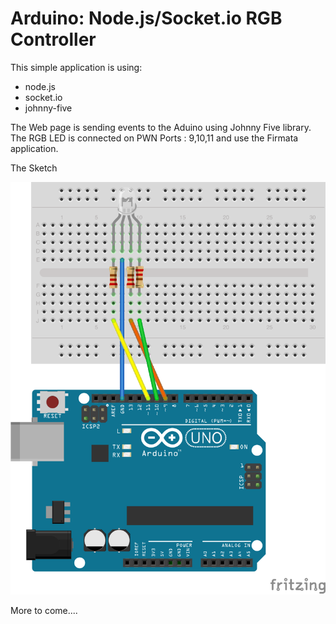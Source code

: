 Arduino: Node.js/Socket.io RGB Controller
================

This simple application is using:

* node.js
* socket.io
* johnny-five

The Web page is sending events to the Aduino using Johnny Five library.
The RGB LED is connected on PWN Ports : 9,10,11 and use the Firmata application.

The Sketch

![Sketch](/public/sketch/rgb-sample.png)


More to come....
